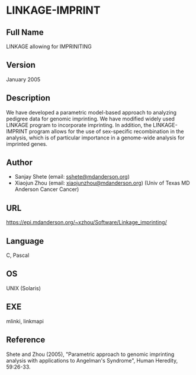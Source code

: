 # LINKAGE-IMPRINT

## Full Name
LINKAGE allowing for IMPRINITING

## Version
January 2005

## Description
We have developed a parametric model-based approach to analyzing pedigree data for genomic imprinting. We have modified widely used LINKAGE program to incorporate imprinting. In addition, the LINKAGE-IMPRINT program allows for the use of sex-specific recombination in the analysis, which is of particular importance in a genome-wide analysis for imprinted genes.

## Author
* Sanjay Shete (email: sshete@mdanderson.org)
* Xiaojun Zhou (email: xiaojunzhou@mdanderson.org) (Univ of Texas MD Anderson Cancer Cancer)

## URL
https://epi.mdanderson.org/~xzhou/Software/Linkage_imprinting/

## Language
C, Pascal

## OS
UNIX (Solaris)

## EXE
mlinki, linkmapi

## Reference
Shete and Zhou (2005), "Parametric approach to genomic imprinting analysis with applications to Angelman's Syndrome", Human Heredity, 59:26-33.
